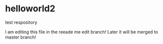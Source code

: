 # helloworld2
test respository


I am editing this file in the reeade me edit branch!
Later it will be merged to master branch!
